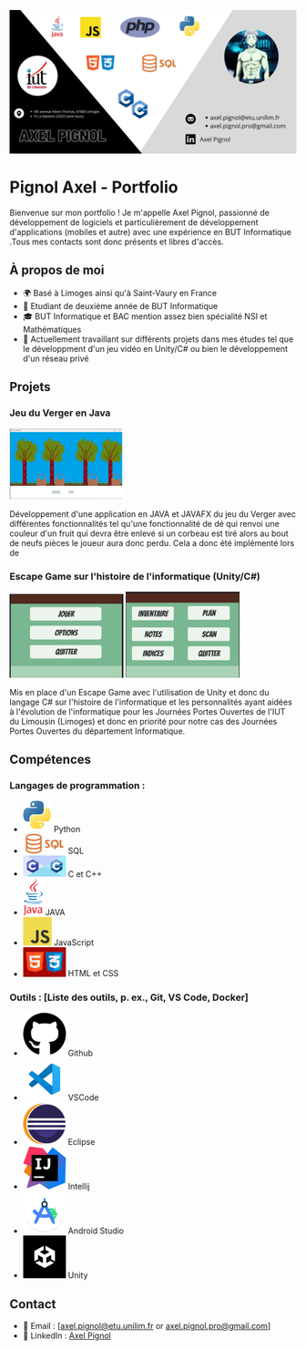 ![Bannière](https://github.com/Axel230303/Image/blob/main/Axel%20Pignol.jpg)

# Pignol Axel - Portfolio

Bienvenue sur mon portfolio ! Je m'appelle Axel Pignol, passionné de développement de logiciels et particulièrement de développement d'applications (mobiles et autre) 
avec une expérience en BUT Informatique .Tous mes contacts sont donc présents et libres d'accès.

## À propos de moi

- 🌍 Basé à Limoges ainsi qu'à Saint-Vaury en France
- 💼 Etudiant de deuxième année de BUT Informatique
- 🎓 BUT Informatique et BAC mention assez bien spécialité NSI et Mathématiques
- 🚀 Actuellement travaillant sur différents projets dans mes études tel que le développment d'un jeu vidéo en Unity/C# ou bien le développement d'un réseau privé

## Projets

### Jeu du Verger en Java
<img src="https://github.com/Axel230303/Image/blob/main/Leverger.png" width="200">

Développement d'une application en JAVA et JAVAFX du jeu du Verger avec différentes fonctionnalités tel qu'une fonctionnalité de dé qui renvoi une couleur d'un fruit qui devra être enlevé si un corbeau est tiré alors au bout de neufs pièces le joueur aura donc perdu.
Cela a donc été implémenté lors de 

### Escape Game sur l'histoire de l'informatique (Unity/C#)
<img src="https://github.com/Axel230303/Image/blob/main/Unity2.png" width="200">
<img src="https://github.com/Axel230303/Image/blob/main/Unity.png" width="200">

Mis en place d'un Escape Game avec l'utilisation de Unity et donc du langage C# sur l'histoire de l'informatique et les personnalités ayant aidées à l'évolution de l'informatique pour les Journées Portes Ouvertes de l'IUT du Limousin (Limoges) et donc en priorité pour notre cas des Journées Portes Ouvertes du département Informatique.
 

## Compétences

### Langages de programmation : 
- <img src="https://github.com/Axel230303/Image/blob/main/Python.jpg" width="50"> Python
- <img src="https://github.com/Axel230303/Image/blob/main/sql.png" width="75"> SQL
- <img src="https://github.com/Axel230303/Image/blob/main/CC++.png" width="75"> C et C++
- <img src="https://github.com/Axel230303/Image/blob/main/java.png" width="35"> JAVA
- <img src="https://github.com/Axel230303/Image/blob/main/JS.png" width="50"> JavaScript
- <img src="https://github.com/Axel230303/Image/blob/main/htmlcss.jpg" width="75"> HTML et CSS

### Outils : [Liste des outils, p. ex., Git, VS Code, Docker]
- <img src="https://github.com/Axel230303/Image/blob/main/github.png" width="75"> Github
- <img src="https://github.com/Axel230303/Image/blob/main/vscode.jpg" width="75"> VSCode
- <img src="https://github.com/Axel230303/Image/blob/main/eclipse.jpg" width="75"> Eclipse
- <img src="https://github.com/Axel230303/Image/blob/main/intellij.jpg" width="75"> Intellij
- <img src="https://github.com/Axel230303/Image/blob/main/android.png" width="75"> Android Studio
- <img src="https://github.com/Axel230303/Image/blob/main/unitylogo.png" width="75"> Unity

## Contact

- 📧 Email : [axel.pignol@etu.unilim.fr or axel.pignol.pro@gmail.com]
- 💼 LinkedIn : [Axel Pignol](https://www.linkedin.com/in/axel-pignol-6b27042a4/)

